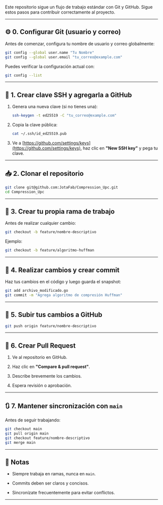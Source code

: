 Este repositorio sigue un flujo de trabajo estándar con Git y GitHub. Sigue estos pasos para contribuir correctamente al proyecto.

---

## ⚙️ 0. Configurar Git (usuario y correo)

Antes de comenzar, configura tu nombre de usuario y correo globalmente:

```bash
git config --global user.name "Tu Nombre"
git config --global user.email "tu_correo@example.com"
```

Puedes verificar la configuración actual con:

```bash
git config --list
```

---

## 🔐 1. Crear clave SSH y agregarla a GitHub

1. Genera una nueva clave (si no tienes una):
    
    ```bash
    ssh-keygen -t ed25519 -C "tu_correo@example.com"
    ```
    

2. Copia la clave pública:
    
    ```bash
    cat ~/.ssh/id_ed25519.pub
    ```
    
3. Ve a [https://github.com/settings/keys](https://github.com/settings/keys), haz clic en **"New SSH key"** y pega tu clave.
    

---

## 📥 2. Clonar el repositorio

```bash
git clone git@github.com:JotaFab/Compression_Upc.git
cd Compression_Upc
```

---

## 🌱 3. Crear tu propia rama de trabajo

Antes de realizar cualquier cambio:

```bash
git checkout -b feature/nombre-descriptivo
```

Ejemplo:

```bash
git checkout -b feature/algoritmo-huffman
```

---

## 💾 4. Realizar cambios y crear commit

Haz tus cambios en el código y luego guarda el snapshot:

```bash
git add archivo_modificado.go
git commit -m "Agrega algoritmo de compresión Huffman"
```

---

## 🚀 5. Subir tus cambios a GitHub

```bash
git push origin feature/nombre-descriptivo
```

---

## 🔄 6. Crear Pull Request

1. Ve al repositorio en GitHub.
    
2. Haz clic en **"Compare & pull request"**.
    
3. Describe brevemente los cambios.
    
4. Espera revisión o aprobación.
    

---

## 🔃 7. Mantener sincronización con `main`

Antes de seguir trabajando:

```bash
git checkout main
git pull origin main
git checkout feature/nombre-descriptivo
git merge main
```

---

## 📌 Notas

- Siempre trabaja en ramas, nunca en `main`.
    
- Commits deben ser claros y concisos.
    
- Sincronízate frecuentemente para evitar conflictos.
    

---